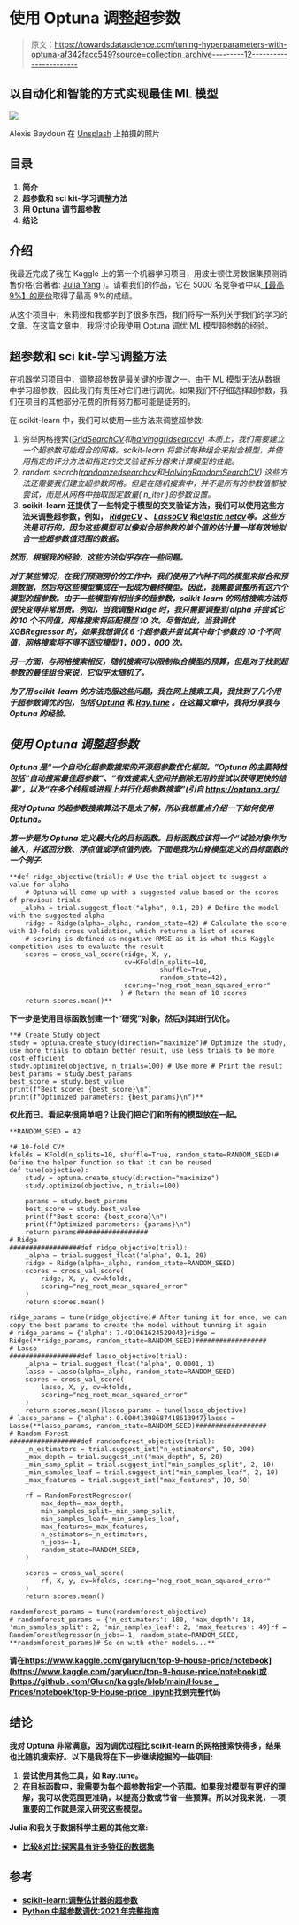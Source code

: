 # 使用 Optuna 调整超参数

> 原文：<https://towardsdatascience.com/tuning-hyperparameters-with-optuna-af342facc549?source=collection_archive---------12----------------------->

## 以自动化和智能的方式实现最佳 ML 模型

![](img/99222e2bc691d8ddabcc07940a9bda2e.png)

Alexis Baydoun 在 [Unsplash](https://unsplash.com?utm_source=medium&utm_medium=referral) 上拍摄的照片

## 目录

1.  **简介**
2.  **超参数和 sci kit-学习调整方法**
3.  **用 Optuna 调节超参数**
4.  **结论**

## 介绍

我最近完成了我在 Kaggle 上的第一个机器学习项目，用波士顿住房数据集预测销售价格(合著者: [Julia Yang](https://medium.com/u/ec687522df18?source=post_page-----af342facc549--------------------------------) )。请看我们的作品，它在 5000 名竞争者中以[【最高 9%】的房价](https://www.kaggle.com/garylucn/top-9-house-price)取得了最高 9%的成绩。

从这个项目中，朱莉娅和我都学到了很多东西，我们将写一系列关于我们的学习的文章。在这篇文章中，我将讨论我使用 Optuna 调优 ML 模型超参数的经验。

## 超参数和 sci kit-学习调整方法

在机器学习项目中，调整超参数是最关键的步骤之一。由于 ML 模型无法从数据中学习超参数，因此我们有责任对它们进行调优。如果我们不仔细选择超参数，我们在项目的其他部分花费的所有努力都可能是徒劳的。

在 scikit-learn 中，我们可以使用一些方法来调整超参数:

1.  穷举网格搜索([*GridSearchCV*](https://scikit-learn.org/stable/modules/generated/sklearn.model_selection.GridSearchCV.html)*和[*halvinggridsearccv*](https://scikit-learn.org/stable/modules/generated/sklearn.model_selection.HalvingGridSearchCV.html))
    本质上，我们需要建立一个超参数可能组合的网格。scikit-learn 将尝试每种组合来拟合模型，并使用指定的评分方法和指定的交叉验证拆分器来计算模型的性能。*
2.  *random search([*randomzedsearchcv*](https://scikit-learn.org/stable/modules/generated/sklearn.model_selection.RandomizedSearchCV.html)*和[*HalvingRandomSearchCV*](https://scikit-learn.org/stable/modules/generated/sklearn.model_selection.HalvingRandomSearchCV.html))
    这些方法还需要我们建立超参数网格。但是在随机搜索中，并不是所有的参数值都被尝试，而是从网格中抽取固定数量( *n_iter* )的参数设置。**
3.  **scikit-learn 还提供了一些特定于模型的交叉验证方法，我们可以使用这些方法来调整超参数，例如， [*RidgeCV*](https://scikit-learn.org/stable/modules/generated/sklearn.linear_model.RidgeCV.html) 、 [*LassoCV*](https://scikit-learn.org/stable/modules/generated/sklearn.linear_model.LassoCV.htm) 和[*elastic netcv*](https://scikit-learn.org/stable/modules/generated/sklearn.linear_model.ElasticNetCV.html)*等。这些方法是可行的，因为这些模型可以像拟合超参数的单个值的估计量一样有效地拟合一些超参数值范围的数据。***

***然而，根据我的经验，这些方法似乎存在一些问题。***

***对于某些情况，在我们预测房价的工作中，我们使用了六种不同的模型来拟合和预测数据，然后将这些模型集成在一起成为最终模型。因此，我需要调整所有这六个模型的超参数。由于一些模型有相当多的超参数，scikit-learn 的网格搜索方法将很快变得非常昂贵。例如，当我调整 Ridge 时，我只需要调整到 alpha 并尝试它的 10 个不同值，网格搜索将匹配模型 10 次。尽管如此，当我调优 XGBRegressor 时，如果我想调优 6 个超参数并尝试其中每个参数的 10 个不同值，网格搜索将不得不适应模型 1，000，000 次。***

***另一方面，与网格搜索相反，随机搜索可以限制拟合模型的预算，但是对于找到超参数的最佳组合来说，它似乎太随机了。***

***为了用 scikit-learn 的方法克服这些问题，我在网上搜索工具，我找到了几个用于超参数调优的包，包括 [Optuna](https://optuna.org/) 和 [Ray.tune](https://docs.ray.io/en/latest/tune/index.html) 。在这篇文章中，我将分享我与 Optuna 的经验。***

## ***使用 Optuna 调整超参数***

***Optuna 是“一个自动化超参数搜索的开源超参数优化框架。”Optuna 的主要特性包括“自动搜索最佳超参数”、“有效搜索大空间并删除无用的尝试以获得更快的结果”，以及“在多个线程或进程上并行化超参数搜索”(引自 https://optuna.org/***

***我对 Optuna 的超参数搜索算法不是太了解，所以我想重点介绍一下如何使用 Optuna。***

***第一步是为 Optuna 定义最大化的目标函数。目标函数应该将一个“*试验*对象作为输入，并返回分数、浮点值或浮点值列表。下面是我为山脊模型定义的目标函数的一个例子:***

```
**def ridge_objective(trial): # Use the trial object to suggest a value for alpha
    # Optuna will come up with a suggested value based on the scores of previous trials
   _alpha = trial.suggest_float("alpha", 0.1, 20) # Define the model with the suggested alpha
    ridge = Ridge(alpha=_alpha, random_state=42) # Calculate the score with 10-folds cross validation, which returns a list of scores
    # scoring is defined as negative RMSE as it is what this Kaggle competition uses to evaluate the result
    scores = cross_val_score(ridge, X, y, 
                             cv=KFold(n_splits=10,
                                      shuffle=True,
                                      random_state=42),
                             scoring="neg_root_mean_squared_error"
                            ) # Return the mean of 10 scores
    return scores.mean()**
```

**下一步是使用目标函数创建一个“研究”对象，然后对其进行优化。**

```
**# Create Study object
study = optuna.create_study(direction="maximize")# Optimize the study, use more trials to obtain better result, use less trials to be more cost-efficient
study.optimize(objective, n_trials=100) # Use more # Print the result
best_params = study.best_params
best_score = study.best_value
print(f"Best score: {best_score}\n")
print(f"Optimized parameters: {best_params}\n")**
```

**仅此而已。看起来很简单吧？让我们把它们和所有的模型放在一起。**

```
**RANDOM_SEED = 42

*# 10-fold CV*
kfolds = KFold(n_splits=10, shuffle=True, random_state=RANDOM_SEED)# Define the helper function so that it can be reused
def tune(objective):
    study = optuna.create_study(direction="maximize")
    study.optimize(objective, n_trials=100)

    params = study.best_params
    best_score = study.best_value
    print(f"Best score: {best_score}\n")
    print(f"Optimized parameters: {params}\n")
    return params##################
# Ridge
##################def ridge_objective(trial):
    _alpha = trial.suggest_float("alpha", 0.1, 20)
    ridge = Ridge(alpha=_alpha, random_state=RANDOM_SEED)
    scores = cross_val_score(
        ridge, X, y, cv=kfolds,
        scoring="neg_root_mean_squared_error"
    )
    return scores.mean()

ridge_params = tune(ridge_objective)# After tuning it for once, we can copy the best params to create the model without tunning it again
# ridge_params = {'alpha': 7.491061624529043}ridge = Ridge(**ridge_params, random_state=RANDOM_SEED)##################
# Lasso
##################def lasso_objective(trial):
    _alpha = trial.suggest_float("alpha", 0.0001, 1)
    lasso = Lasso(alpha=_alpha, random_state=RANDOM_SEED)
    scores = cross_val_score(
        lasso, X, y, cv=kfolds,
        scoring="neg_root_mean_squared_error"
    )
    return scores.mean()lasso_params = tune(lasso_objective)
# lasso_params = {'alpha': 0.00041398687418613947}lasso = Lasso(**lasso_params, random_state=RANDOM_SEED)##################
# Random Forest
##################def randomforest_objective(trial):
    _n_estimators = trial.suggest_int("n_estimators", 50, 200)
    _max_depth = trial.suggest_int("max_depth", 5, 20)
    _min_samp_split = trial.suggest_int("min_samples_split", 2, 10)
    _min_samples_leaf = trial.suggest_int("min_samples_leaf", 2, 10)
    _max_features = trial.suggest_int("max_features", 10, 50)

    rf = RandomForestRegressor(
        max_depth=_max_depth,
        min_samples_split=_min_samp_split,
        min_samples_leaf=_min_samples_leaf,
        max_features=_max_features,
        n_estimators=_n_estimators,
        n_jobs=-1,
        random_state=RANDOM_SEED,
    )

    scores = cross_val_score(
        rf, X, y, cv=kfolds, scoring="neg_root_mean_squared_error"
    )
    return scores.mean()

randomforest_params = tune(randomforest_objective)
# randomforest_params = {'n_estimators': 180, 'max_depth': 18, 'min_samples_split': 2, 'min_samples_leaf': 2, 'max_features': 49}rf = RandomForestRegressor(n_jobs=-1, random_state=RANDOM_SEED, **randomforest_params)# So on with other models...**
```

**请在[https://www.kaggle.com/garylucn/top-9-house-price/notebook](https://www.kaggle.com/garylucn/top-9-house-price/notebook)或[https://github . com/Glu cn/ka ggle/blob/main/House _ Prices/notebook/top-9-House-price . ipynb](https://github.com/glucn/kaggle/blob/main/House_Prices/notebook/top-9-house-price.ipynb)找到完整代码**

## **结论**

**我对 Optuna 非常满意，因为调优过程比 scikit-learn 的网格搜索快得多，结果也比随机搜索好。以下是我将在下一步继续挖掘的一些项目:**

1.  **尝试使用其他工具，如 Ray.tune。**
2.  **在目标函数中，我需要为每个超参数指定一个范围。如果我对模型有更好的理解，我可以使范围更准确，以提高分数或节省一些预算。所以对我来说，一项重要的工作就是深入研究这些模型。**

**Julia 和我关于数据科学主题的其他文章:**

*   **[比较&对比:探索具有许多特征的数据集](https://levelup.gitconnected.com/compare-contrast-eda-of-datasets-with-many-features-f9665da15132)**

## **参考**

*   **[scikit-learn:调整估计器的超参数](https://scikit-learn.org/stable/modules/grid_search.html)**
*   **[Python 中超参数调优:2021 年完整指南](https://neptune.ai/blog/hyperparameter-tuning-in-python-a-complete-guide-2020)**